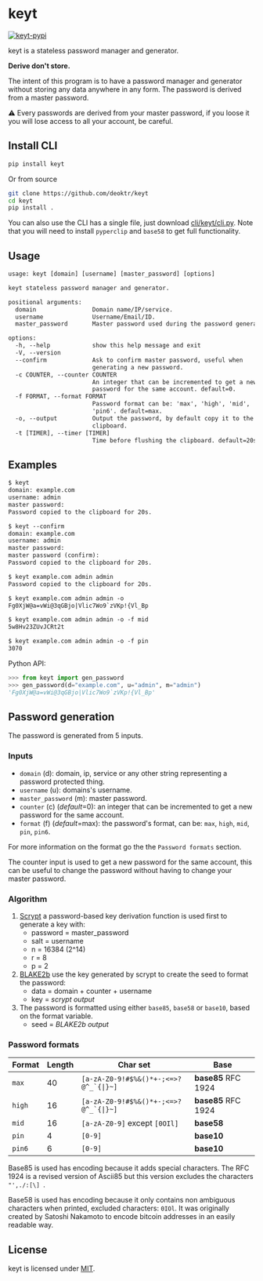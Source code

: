# keyt

[![keyt-pypi](https://img.shields.io/pypi/v/keyt.svg)](https://pypi.python.org/pypi/keyt)

keyt is a stateless password manager and generator.

**Derive don't store.**

The intent of this program is to have a password manager and generator without storing any data anywhere in any form. The password is derived from a master password.

⚠️ Every passwords are derived from your master password, if you loose it you will lose access to all your account, be careful.

## Install CLI

```bash
pip install keyt
```

Or from source

```bash
git clone https://github.com/deoktr/keyt
cd keyt
pip install .
```

You can also use the CLI has a single file, just download [cli/keyt/cli.py](./cli/keyt/cli.py). Note that you will need to install `pyperclip` and `base58` to get full functionality.

## Usage

```txt
usage: keyt [domain] [username] [master_password] [options]

keyt stateless password manager and generator.

positional arguments:
  domain                Domain name/IP/service.
  username              Username/Email/ID.
  master_password       Master password used during the password generation.

options:
  -h, --help            show this help message and exit
  -V, --version
  --confirm             Ask to confirm master password, useful when
                        generating a new password.
  -c COUNTER, --counter COUNTER
                        An integer that can be incremented to get a new
                        password for the same account. default=0.
  -f FORMAT, --format FORMAT
                        Password format can be: 'max', 'high', 'mid', 'pin' or
                        'pin6'. default=max.
  -o, --output          Output the password, by default copy it to the
                        clipboard.
  -t [TIMER], --timer [TIMER]
                        Time before flushing the clipboard. default=20s.
```

## Examples

```txt
$ keyt
domain: example.com
username: admin
master password:
Password copied to the clipboard for 20s.

$ keyt --confirm
domain: example.com
username: admin
master password:
master password (confirm):
Password copied to the clipboard for 20s.

$ keyt example.com admin admin
Password copied to the clipboard for 20s.

$ keyt example.com admin admin -o
Fg0XjW@a=vWi@3qGBjo|Vlic7Wo9`zVKp!{Vl_Bp

$ keyt example.com admin admin -o -f mid
5w8Hv23ZUvJCRt2t

$ keyt example.com admin admin -o -f pin
3070
```

Python API:

```python
>>> from keyt import gen_password
>>> gen_password(d="example.com", u="admin", m="admin")
'Fg0XjW@a=vWi@3qGBjo|Vlic7Wo9`zVKp!{Vl_Bp'
```

## Password generation

The password is generated from 5 inputs.

### Inputs

-   `domain` (d): domain, ip, service or any other string representing a password protected thing.
-   `username` (u): domains's username.
-   `master_password` (m): master password.
-   `counter` (c) (_default_=0): an integer that can be incremented to get a new password for the same account.
-   `format` (f) (_default_=max): the password's format, can be: `max`, `high`, `mid`, `pin`, `pin6`.

For more information on the format go the the `Password formats` section.

The counter input is used to get a new password for the same account, this can be useful to change the password without having to change your master password.

### Algorithm

1. [Scrypt](https://en.wikipedia.org/wiki/Scrypt) a password-based key derivation function is used first to generate a key with:
    - password = master_password
    - salt = username
    - n = 16384 (2^14)
    - r = 8
    - p = 2
2. [BLAKE2b](<https://en.wikipedia.org/wiki/BLAKE_(hash_function)>) use the key generated by scrypt to create the seed to format the password:
    - data = domain + counter + username
    - key = _scrypt output_
3. The password is formatted using either `base85`, `base58` or `base10`, based on the format variable.
    - seed = _BLAKE2b output_

### Password formats

| Format | Length | Char set                                | Base                |
| ------ | ------ | --------------------------------------- | ------------------- |
| `max`  | 40     | ``[a-zA-Z0-9!#$%&()*+-;<=>?@^_`{\|}~]`` | **base85** RFC 1924 |
| `high` | 16     | ``[a-zA-Z0-9!#$%&()*+-;<=>?@^_`{\|}~]`` | **base85** RFC 1924 |
| `mid`  | 16     | `[a-zA-Z0-9]` except `[0OIl]`           | **base58**          |
| `pin`  | 4      | `[0-9]`                                 | **base10**          |
| `pin6` | 6      | `[0-9]`                                 | **base10**          |

Base85 is used has encoding because it adds special characters. The RFC 1924 is a revised version of Ascii85 but this version excludes the characters `"',./:[\] `.

Base58 is used has encoding because it only contains non ambiguous characters when printed, excluded characters: `0IOl`. It was originally created by Satoshi Nakamoto to encode bitcoin addresses in an easily readable way.

## License

keyt is licensed under [MIT](./LICENSE).
